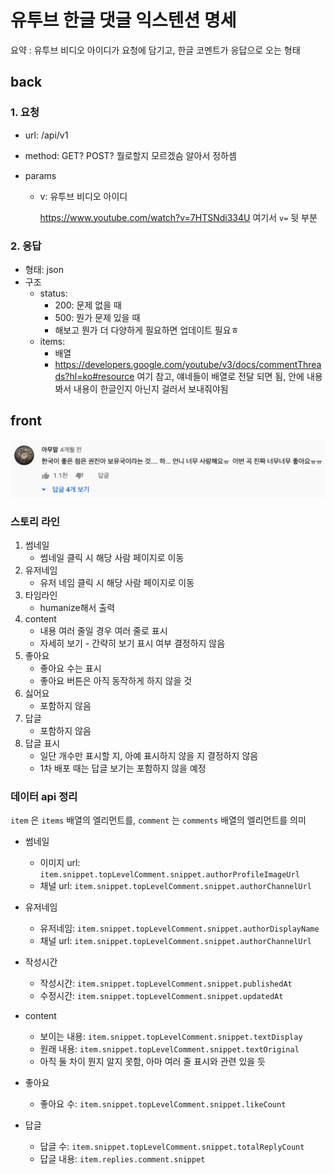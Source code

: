 # 유투브 한글 댓글 익스텐션 명세

요약 : 유투브 비디오 아이디가 요청에 담기고, 한글 코멘트가 응답으로 오는 형태

## back

### 1. 요청

- url: /api/v1

- method: GET? POST? 뭘로할지 모르겠슴 알아서 정하셈

- params

  - v: 유투브 비디오 아이디

    https://www.youtube.com/watch?v=7HTSNdi334U 여기서 `v=` 뒷 부분

### 2. 응답

- 형태: json
- 구조
  - status: 
    - 200: 문제 없을 때
    - 500: 뭔가 문제 있을 때
    - 해보고 뭔가 더 다양하게 필요하면 업데이트 필요ㅎ
  - items:
    - 배열
    - https://developers.google.com/youtube/v3/docs/commentThreads?hl=ko#resource 여기 참고, 얘네들이 배열로 전달 되면 됨, 안에 내용 봐서 내용이 한글인지 아닌지 걸러서 보내줘야됨

## front

![image-20200831233707297](README.assets/image-20200831233707297.png)

### 스토리 라인

1. 썸네일
   - 썸네일 클릭 시 해당 사람 페이지로 이동
2. 유저네임
   - 유저 네임 클릭 시 해당 사람 페이지로 이동
3. 타임라인
   -  humanize해서 출력
4. content
   - 내용 여러 줄일 경우 여러 줄로 표시
   - 자세히 보기 - 간략히 보기 표시 여부 결정하지 않음
5. 좋아요
   - 좋아요 수는 표시
   - 좋아요 버튼은 아직 동작하게 하지 않을 것
6. 싫어요
   - 포함하지 않음
7. 답글
   - 포함하지 않음
8. 답글 표시
   - 일단 개수만 표시할 지, 아예 표시하지 않을 지 결정하지 않음
   - 1차 배포 때는 답글 보기는 포함하지 않을 예정

### 데이터 api 정리

`item` 은 `items` 배열의 엘리먼트를, `comment` 는 `comments` 배열의 엘리먼트를 의미

- 썸네일
  - 이미지 url: `item.snippet.topLevelComment.snippet.authorProfileImageUrl`
  - 채널 url: `item.snippet.topLevelComment.snippet.authorChannelUrl`
- 유저네임
  - 유저네임: `item.snippet.topLevelComment.snippet.authorDisplayName`
  - 채널 url: `item.snippet.topLevelComment.snippet.authorChannelUrl`

- 작성시간
  - 작성시간: `item.snippet.topLevelComment.snippet.publishedAt`
  - 수정시간: `item.snippet.topLevelComment.snippet.updatedAt`
- content
  - 보이는 내용: `item.snippet.topLevelComment.snippet.textDisplay`
  - 원래 내용: `item.snippet.topLevelComment.snippet.textOriginal`
  - 아직 둘 차이 뭔지 알지 못함, 아마 여러 줄 표시와 관련 있을 듯
- 좋아요
  - 좋아요 수: `item.snippet.topLevelComment.snippet.likeCount`
- 답글
  - 답글 수: `item.snippet.topLevelComment.snippet.totalReplyCount`
  - 답글 내용: `item.replies.comment.snippet`

